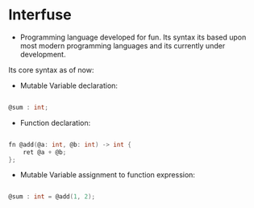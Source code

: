 # Interfuse
- Programming language developed for fun. Its syntax its based upon most modern programming languages and its currently under development.

Its core syntax as of now:

- Mutable Variable declaration:
```c

@sum : int; 
```

- Function declaration:
```c

fn @add(@a: int, @b: int) -> int {
    ret @a + @b;
};
```

- Mutable Variable assignment to function expression:
```c

@sum : int = @add(1, 2);
```
